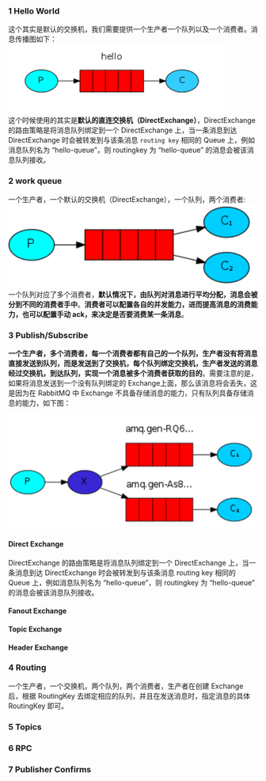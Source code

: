 ### 1 Hello World
    
这个其实是默认的交换机，我们需要提供一个生产者一个队列以及一个消费者。消息传播图如下：  
![hello word 的消费模型](./hello-world.png)  
这个时候使用的其实是**默认的直连交换机（DirectExchange）**，DirectExchange 的路由策略是将消息队列绑定到一个 DirectExchange 上，当一条消息到达 DirectExchange 时会被转发到与该条消息 `routing key` 相同的 Queue 上，例如消息队列名为 “hello-queue”，则 routingkey 为 “hello-queue” 的消息会被该消息队列接收。  

### 2 work queue  
一个生产者，一个默认的交换机（DirectExchange），一个队列，两个消费者:  
![work queue 的消费模型](./work-queue.png)  
一个队列对应了多个消费者，**默认情况下，由队列对消息进行平均分配，消息会被分到不同的消费者手中**。**消费者可以配置各自的并发能力，进而提高消息的消费能力，也可以配置手动 ack，来决定是否要消费某一条消息**。  


### 3 Publish/Subscribe 
**一个生产者，多个消费者，每一个消费者都有自己的一个队列，生产者没有将消息直接发送到队列，而是发送到了交换机，每个队列绑定交换机，生产者发送的消息经过交换机，到达队列，实现一个消息被多个消费者获取的目的**。需要注意的是，如果将消息发送到一个没有队列绑定的 Exchange上面，那么该消息将会丢失，这是因为在 RabbitMQ 中 Exchange 不具备存储消息的能力，只有队列具备存储消息的能力，如下图：

![Publish/Subscribe 的消费模型](./pub-sub.png)  

#### Direct Exchange

DirectExchange 的路由策略是将消息队列绑定到一个 DirectExchange 上，当一条消息到达 DirectExchange 时会被转发到与该条消息 routing key 相同的 Queue 上，例如消息队列名为 “hello-queue”，则 routingkey 为 “hello-queue” 的消息会被该消息队列接收。
#### Fanout Exchange

#### Topic Exchange

#### Header Exchange


### 4 Routing  
一个生产者，一个交换机，两个队列，两个消费者，生产者在创建 Exchange 后，根据 RoutingKey 去绑定相应的队列，并且在发送消息时，指定消息的具体 RoutingKey 即可。

### 5 Topics 

### 6 RPC 

### 7 Publisher Confirms 